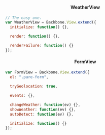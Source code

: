 #### WeatherView ####

``` javascript
// The easy one.
var WeatherView = Backbone.View.extend({
  initialize: function() {},

  render: function() {},

  renderFailure: function() {}
});
```

#### FormView ####

``` javascript
var FormView = Backbone.View.extend({
  el: ".pure-form",

  tryGeolocation: true,

  events: {},

  changeWeather: function(ev) {},
  showWeather: function(ev) {},
  autoDetect: function(ev) {},

  initialize: function() {}
});
```

<style scoped>
  @host {
    background: #FFF;
  }

  h4 {
    padding-bottom: 4px;
    display: block;
    width: 100%;
    margin-bottom: 0px;
    text-align: center;
  }
</style>
